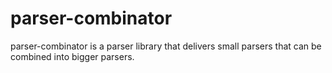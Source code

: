 # parser-combinator

parser-combinator is a parser library that delivers
small parsers that can be combined into bigger parsers.